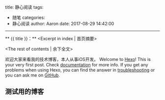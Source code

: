 title: 静心阅读
tags:
  - 随笔
categories:
  - 静心阅读
author: Aaron
date: 2017-08-29 14:42:00
---
** {{ title }}：** <Excerpt in index | 首页摘要>
<!-- more -->
<The rest of contents | 余下全文>

欢迎大家来看我的技术博客，本人从事iOS开发。
Welcome to [Hexo](https://hexo.io/)! This is your very first post. Check [documentation](https://hexo.io/docs/) for more info. If you get any problems when using Hexo, you can find the answer in [troubleshooting](https://hexo.io/docs/troubleshooting.html) or you can ask me on [GitHub](https://github.com/hexojs/hexo/issues).

## 测试用的博客

